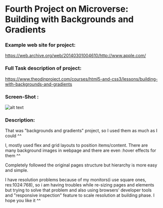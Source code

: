 # Fourth Project on Microverse: Building with Backgrounds and Gradients

### Example web site for project:

https://web.archive.org/web/20140301004610/http://www.apple.com/

### Full Task description of project:

https://www.theodinproject.com/courses/html5-and-css3/lessons/building-with-backgrounds-and-gradients

### Screen-Shot :
![alt text](https://i.ibb.co/R2wf7LG/Screen-Shot-2019-09-04-at-18-25-16-fullpage.png "Screen Shot -1")


### Description:

That was "backgrounds and gradients" project, so I used them as much as I could ^^

I, mostly used flex and grid layouts to position items/content. There are many background
images in webpage and there are even :hover effects for them ^^

Completely followed the original pages structure but hierarchy is
more easy and simple.

I have resolution problems because of my monitors(i use square ones, res:1024:768),
so i am having troubles while re-sizing pages and elements but trying to solve that
problem and also using browsers' developer tools and "responsive inspection" feature
to scale resolution at building phase. I hope you like it ^^
